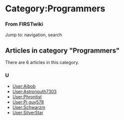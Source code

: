 # Category:Programmers

### From FIRSTwiki

Jump to: navigation, search

  

## Articles in category "Programmers"

There are 6 articles in this category.

### U

  * [User:Aibob](User:Aibob "User:Aibob" )
  * [User:Astronouth7303](User:Astronouth7303 "User:Astronouth7303" )
  * [User:Phrontist](User:Phrontist "User:Phrontist" )
  * [User:Pi guy578](User:Pi_guy578 "User:Pi guy578" )
  * [User:Schwarzm](User:Schwarzm "User:Schwarzm" )
  * [User:SilverStar](User:SilverStar "User:SilverStar" )

